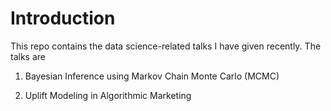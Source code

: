 # Introduction
This repo contains the data science-related talks I have given recently. The talks are

1. Bayesian Inference using Markov Chain Monte Carlo (MCMC)

2. Uplift Modeling in Algorithmic Marketing
